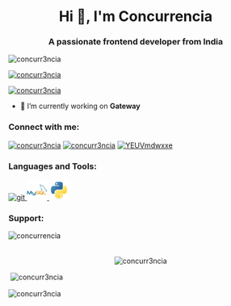 <h1 align="center">Hi 👋, I'm Concurrencia</h1>
<h3 align="center">A passionate frontend developer from India</h3>

<p align="left"> <img src="https://komarev.com/ghpvc/?username=concurr3ncia&label=Profile%20views&color=0e75b6&style=flat" alt="concurr3ncia" /> </p>

<p align="left"> <a href="https://github.com/ryo-ma/github-profile-trophy"><img src="https://github-profile-trophy.vercel.app/?username=concurr3ncia" alt="concurr3ncia" /></a> </p>

<p align="left"> <a href="https://twitter.com/concurr3ncia" target="blank"><img src="https://img.shields.io/twitter/follow/concurr3ncia?logo=twitter&style=for-the-badge" alt="concurr3ncia" /></a> </p>

- 🔭 I’m currently working on **Gateway**

<h3 align="left">Connect with me:</h3>
<p align="left">
<a href="https://twitter.com/concurr3ncia" target="blank"><img align="center" src="https://raw.githubusercontent.com/rahuldkjain/github-profile-readme-generator/master/src/images/icons/Social/twitter.svg" alt="concurr3ncia" height="30" width="40" /></a>
<a href="https://www.youtube.com/c/concurr3ncia" target="blank"><img align="center" src="https://raw.githubusercontent.com/rahuldkjain/github-profile-readme-generator/master/src/images/icons/Social/youtube.svg" alt="concurr3ncia" height="30" width="40" /></a>
<a href="https://discord.gg/YEUVmdwxxe" target="blank"><img align="center" src="https://raw.githubusercontent.com/rahuldkjain/github-profile-readme-generator/master/src/images/icons/Social/discord.svg" alt="YEUVmdwxxe" height="30" width="40" /></a>
</p>

<h3 align="left">Languages and Tools:</h3>
<p align="left"> <a href="https://git-scm.com/" target="_blank" rel="noreferrer"> <img src="https://www.vectorlogo.zone/logos/git-scm/git-scm-icon.svg" alt="git" width="40" height="40"/> </a> <a href="https://www.mysql.com/" target="_blank" rel="noreferrer"> <img src="https://raw.githubusercontent.com/devicons/devicon/master/icons/mysql/mysql-original-wordmark.svg" alt="mysql" width="40" height="40"/> </a> <a href="https://www.python.org" target="_blank" rel="noreferrer"> <img src="https://raw.githubusercontent.com/devicons/devicon/master/icons/python/python-original.svg" alt="python" width="40" height="40"/> </a> </p>

<h3 align="left">Support:</h3>
<p><a href="https://ko-fi.com/concurrencia"> <img align="left" src="https://cdn.ko-fi.com/cdn/kofi3.png?v=3" height="50" width="210" alt="concurrencia" /></a></p><br><br>
<p> </p>
<p><img align="center" src="https://github-readme-stats.vercel.app/api/top-langs?username=concurr3ncia&show_icons=true&locale=en&layout=compact" alt="concurr3ncia" /></p>
<p> </p>
<p>&nbsp;<img align="center" src="https://github-readme-stats.vercel.app/api?username=concurr3ncia&show_icons=true&locale=en" alt="concurr3ncia" /></p>

<p><img align="center" src="https://github-readme-streak-stats.herokuapp.com/?user=concurr3ncia&" alt="concurr3ncia" /></p>
